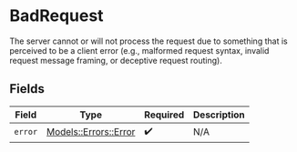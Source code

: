 # BadRequest

The server cannot or will not process the request due to something that is perceived to be a client error (e.g., malformed request syntax, invalid request message framing, or deceptive request routing).


## Fields

| Field                                                 | Type                                                  | Required                                              | Description                                           |
| ----------------------------------------------------- | ----------------------------------------------------- | ----------------------------------------------------- | ----------------------------------------------------- |
| `error`                                               | [Models::Errors::Error](../../models/errors/error.md) | :heavy_check_mark:                                    | N/A                                                   |